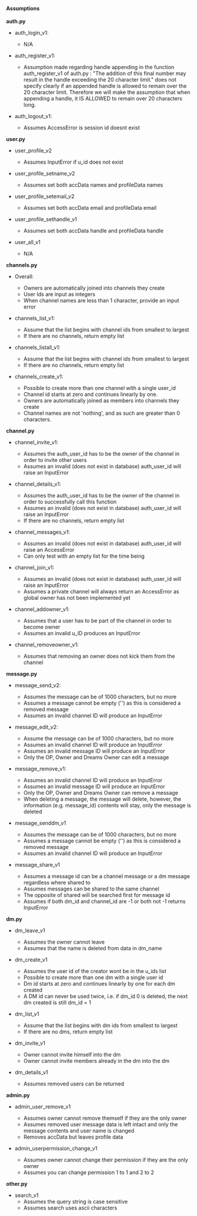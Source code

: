 #### Assumptions

**auth.py** 

- auth_login_v1:
    - N/A

- auth_register_v1:
    - Assumption made regarding handle appending in the function auth_register_v1 of auth.py : "The addition of this final number may result in the handle exceeding the 20 character limit." does not specify clearly if an appended handle is allowed to remain over the 20 character limit. Therefore we will make the assumption that when appending a handle, it IS ALLOWED to remain over 20 characters long.

- auth_logout_v1:
    - Assumes AccessError is session id doesnt exist


**user.py**

- user_profile_v2
    - Assumes InputError if u_id does not exist

- user_profile_setname_v2
    - Assumes set both accData names and profileData names

- user_profile_setemail_v2
    - Assumes set both accData email and profileData email

- user_profile_sethandle_v1
    - Assumes set both accData handle and profileData handle

- user_all_v1
    - N/A


**channels.py**

- Overall:
    - Owners are automatically joined into channels they create
    - User Ids are input as integers
    - When channel names are less than 1 character, provide an input error

- channels_list_v1:
    - Assume that the list begins with channel ids from smallest to largest
    - If there are no channels, return empty list

- channels_listall_v1:
    - Assume that the list begins with channel ids from smallest to largest
    - If there are no channels, return empty list

- channels_create_v1:
    - Possible to create more than one channel with a single user_id
    - Channel id starts at zero and continues linearly by one.
    - Owners are automatically joined as members into channels they create
    - Channel names are not 'nothing', and as such are greater than 0 characters.


**channel.py**

- channel_invite_v1:
    - Assumes the auth_user_id has to be the owner of the channel in order to invite other users
    - Assumes an invalid (does not exist in database) auth_user_id will raise an InputError

- channel_details_v1:
    - Assumes the auth_user_id has to be the owner of the channel in order to successfully call this function
    - Assumes an invalid (does not exist in database) auth_user_id will raise an InputError
    - If there are no channels, return empty list

- channel_messages_v1:
    - Assumes an invalid (does not exist in database) auth_user_id will raise an AccessError
    - Can only test with an empty list for the time being

- channel_join_v1:
    - Assumes an invalid (does not exist in database) auth_user_id will raise an InputError
    - Assumes a private channel will always return an AccessError as global owner has not been implemented yet

- channel_addowner_v1:
    - Assumes that a user has to be part of the channel in order to become owner
    - Assumes an invalid u_ID produces an InputError

- channel_removeowner_v1:
    - Assumes that removing an owner does not kick them from the channel


**message.py**
- message_send_v2:
    - Assumes the message can be of 1000 characters, but no more
    - Assumes a message cannot be empty ('') as this is considered a removed message
    - Assumes an invalid channel ID will produce an InputError

- message_edit_v2:
    - Assume the message can be of 1000 characters, but no more
    - Assumes an invalid channel ID will produce an InputError
    - Assumes an invalid message ID will produce an InputError
    - Only the OP, Owner and Dreams Owner can edit a message

- message_remove_v1:
    - Assumes an invalid channel ID will produce an InputError
    - Assumes an invalid message ID will produce an InputError
    - Only the OP, Owner and Dreams Owner can remove a message
    - When deleting a message, the message will delete, however, the information (e.g. message_id) contents will stay, only the message is deleted

- message_senddm_v1
    - Assumes the message can be of 1000 characters, but no more
    - Assumes a message cannot be empty ('') as this is considered a removed message
    - Assumes an invalid channel ID will produce an InputError

- message_share_v1
    - Assumes a message id can be a channel message or a dm message regardless where shared to
    - Assumes messages can be shared to the same channel
    - The opposite of shared will be searched first for message id
    - Assumes if both dm_id and channel_id are -1 or both not -1 returns InputError


**dm.py**

- dm_leave_v1
    - Assumes the owner cannot leave
    - Assumes that the name is deleted from data in dm_name 

- dm_create_v1
    - Assumes the user id of the creator wont be in the u_ids list
    - Possible to create more than one dm with a single user id
    - Dm id starts at zero and continues linearly by one for each dm created
    - A DM id can never be used twice, i.e. if dm_id 0 is deleted, the next dm created is still dm_id = 1

- dm_list_v1
    - Assume that the list begins with dm ids from smallest to largest
    - If there are no dms, return empty list

- dm_invite_v1
    - Owner cannot invite himself into the dm
    - Owner cannot invite members already in the dm into the dm

- dm_details_v1
    - Assumes removed users can be returned


**admin.py**
- admin_user_remove_v1
    - Assumes owner cannot remove themself if they are the only owner
    - Assumes removed user message data is left intact and only the 
        message contents and user name is changed
    - Removes accData but leaves profile data

- admin_userpermission_change_v1
    - Assumes owner cannot change their permission if they are the only owner
    - Assumes you can change permission 1 to 1 and 2 to 2


**other.py**

- search_v1
    - Assumes the query string is case sensitive
    - Assumes search uses ascii characters


